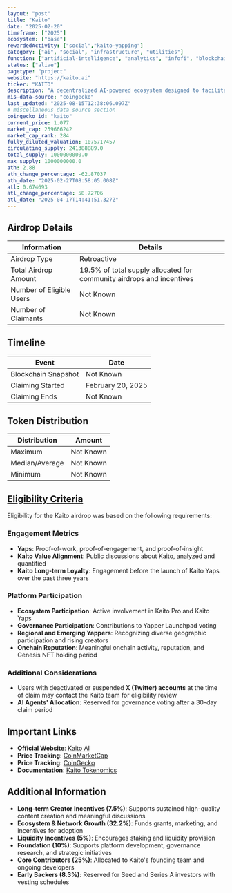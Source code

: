 ```yaml
---
layout: "post"
title: "Kaito"
date: "2025-02-20"
timeframe: ["2025"]
ecosystem: ["base"]
rewardedActivity: ["social","kaito-yapping"]
category: ["ai", "social", "infrastructure", "utilities"]
function: ["artificial-intelligence", "analytics", "infofi", "blockchain"]
status: ["alive"]
pagetype: "project"
website: "https://kaito.ai"
ticker: "KAITO"
description: "A decentralized AI-powered ecosystem designed to facilitate knowledge discovery, content creation, and governance within the InfoFi economy."
mis-data-source: "coingecko"
last_updated: "2025-08-15T12:38:06.097Z"
# miscellaneous data source section
coingecko_id: "kaito"
current_price: 1.077
market_cap: 259666242
market_cap_rank: 284
fully_diluted_valuation: 1075717457
circulating_supply: 241388889.0
total_supply: 1000000000.0
max_supply: 1000000000.0
ath: 2.88
ath_change_percentage: -62.87037
ath_date: "2025-02-27T08:58:05.008Z"
atl: 0.674693
atl_change_percentage: 58.72706
atl_date: "2025-04-17T14:41:51.327Z"
---
```


## Airdrop Details

| Information              | Details                                                               |
| ------------------------ | --------------------------------------------------------------------- |
| Airdrop Type             | Retroactive                                                           |
| Total Airdrop Amount     | 19.5% of total supply allocated for community airdrops and incentives |
| Number of Eligible Users | Not Known                                                             |
| Number of Claimants      | Not Known                                                             |

## Timeline

| Event               | Date              |
| ------------------- | ----------------- |
| Blockchain Snapshot | Not Known         |
| Claiming Started    | February 20, 2025 |
| Claiming Ends       | Not Known         |

## Token Distribution

| Distribution   | Amount    |
| -------------- | --------- |
| Maximum        | Not Known |
| Median/Average | Not Known |
| Minimum        | Not Known |

## [Eligibility Criteria](https://docs.kaito.ai/introducing-usdkaito/tokenomics)

Eligibility for the Kaito airdrop was based on the following requirements:

### Engagement Metrics
- **Yaps**: Proof-of-work, proof-of-engagement, and proof-of-insight
- **Kaito Value Alignment**: Public discussions about Kaito, analyzed and quantified
- **Kaito Long-term Loyalty**: Engagement before the launch of Kaito Yaps over the past three years

### Platform Participation
- **Ecosystem Participation**: Active involvement in Kaito Pro and Kaito Yaps
- **Governance Participation**: Contributions to Yapper Launchpad voting
- **Regional and Emerging Yappers**: Recognizing diverse geographic participation and rising creators
- **Onchain Reputation**: Meaningful onchain activity, reputation, and Genesis NFT holding period

### Additional Considerations
- Users with deactivated or suspended **X (Twitter) accounts** at the time of claim may contact the Kaito team for eligibility review
- **AI Agents' Allocation**: Reserved for governance voting after a 30-day claim period

## Important Links

- **Official Website**: [Kaito AI](https://kaito.ai)
- **Price Tracking**: [CoinMarketCap](https://coinmarketcap.com/currencies/kaito)
- **Price Tracking**: [CoinGecko](https://www.coingecko.com/en/coins/kaito)
- **Documentation**: [Kaito Tokenomics](https://docs.kaito.ai/introducing-usdkaito/tokenomics)

## Additional Information

- **Long-term Creator Incentives (7.5%)**: Supports sustained high-quality content creation and meaningful discussions
- **Ecosystem & Network Growth (32.2%)**: Funds grants, marketing, and incentives for adoption
- **Liquidity Incentives (5%)**: Encourages staking and liquidity provision
- **Foundation (10%)**: Supports platform development, governance research, and strategic initiatives
- **Core Contributors (25%)**: Allocated to Kaito's founding team and ongoing developers
- **Early Backers (8.3%)**: Reserved for Seed and Series A investors with vesting schedules